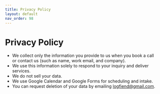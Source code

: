 ```yaml
---
title: Privacy Policy
layout: default
nav_order: 98
---
```


<div class="page-hero">
  <div class="container">
    <h1>Privacy Policy</h1>
    <p class="text-muted-foreground">
    </p>
  </div>
</div>

- We collect only the information you provide to us when you book a call or contact us (such as name, work email, and company). 
- We use this information solely to respond to your inquiry and deliver services.
- We do not sell your data.
- We use Google Calendar and Google Forms for scheduling and intake.
- You can request deletion of your data by emailing logfiend@gmail.com.
